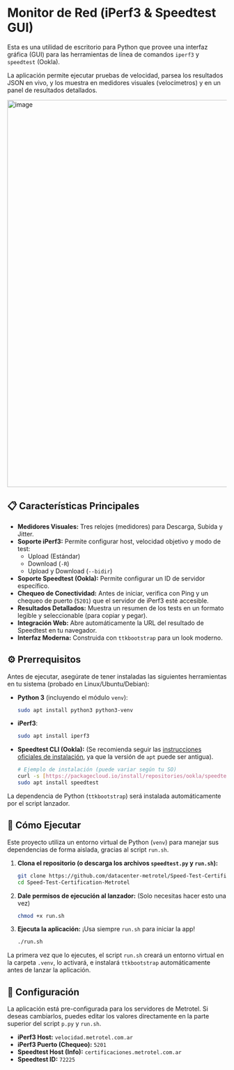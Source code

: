 # Monitor de Red (iPerf3 & Speedtest GUI)

Esta es una utilidad de escritorio para Python que provee una interfaz gráfica (GUI) para las herramientas de línea de comandos `iperf3` y `speedtest` (Ookla).

La aplicación permite ejecutar pruebas de velocidad, parsea los resultados JSON en vivo, y los muestra en medidores visuales (velocímetros) y en un panel de resultados detallados.

<img width="880" height="888" alt="image" src="https://github.com/user-attachments/assets/83d929ec-87e4-4c24-8c88-454403b41742" />



## 📋 Características Principales

* **Medidores Visuales:** Tres relojes (medidores) para Descarga, Subida y Jitter.
* **Soporte iPerf3:** Permite configurar host, velocidad objetivo y modo de test:
    * Upload (Estándar)
    * Download (`-R`)
    * Upload y Download (`--bidir`)
* **Soporte Speedtest (Ookla):** Permite configurar un ID de servidor específico.
* **Chequeo de Conectividad:** Antes de iniciar, verifica con Ping y un chequeo de puerto (`5201`) que el servidor de iPerf3 esté accesible.
* **Resultados Detallados:** Muestra un resumen de los tests en un formato legible y seleccionable (para copiar y pegar).
* **Integración Web:** Abre automáticamente la URL del resultado de Speedtest en tu navegador.
* **Interfaz Moderna:** Construida con `ttkbootstrap` para un look moderno.

## ⚙️ Prerrequisitos

Antes de ejecutar, asegúrate de tener instaladas las siguientes herramientas en tu sistema (probado en Linux/Ubuntu/Debian):

* **Python 3** (incluyendo el módulo `venv`):
    ```bash
    sudo apt install python3 python3-venv
    ```
* **iPerf3**:
    ```bash
    sudo apt install iperf3
    ```
* **Speedtest CLI (Ookla):**
    (Se recomienda seguir las [instrucciones oficiales de instalación](https://www.speedtest.net/es/apps/cli), ya que la versión de `apt` puede ser antigua).
    ```bash
    # Ejemplo de instalación (puede variar según tu SO)
    curl -s [https://packagecloud.io/install/repositories/ookla/speedtest-cli/script.deb.sh](https://packagecloud.io/install/repositories/ookla/speedtest-cli/script.deb.sh) | sudo bash
    sudo apt install speedtest
    ```

La dependencia de Python (`ttkbootstrap`) será instalada automáticamente por el script lanzador.

## 🚀 Cómo Ejecutar

Este proyecto utiliza un entorno virtual de Python (`venv`) para manejar sus dependencias de forma aislada, gracias al script `run.sh`.

1.  **Clona el repositorio (o descarga los archivos `speedtest.py` y `run.sh`):**
    ```bash
    git clone https://github.com/datacenter-metrotel/Speed-Test-Certification-Metrotel.git
    cd Speed-Test-Certification-Metrotel
    ```

2.  **Dale permisos de ejecución al lanzador:**
    (Solo necesitas hacer esto una vez)
    ```bash
    chmod +x run.sh
    ```

3.  **Ejecuta la aplicación:**
    ¡Usa siempre `run.sh` para iniciar la app!
    ```bash
    ./run.sh
    ```

La primera vez que lo ejecutes, el script `run.sh` creará un entorno virtual en la carpeta `.venv`, lo activará, e instalará `ttkbootstrap` automáticamente antes de lanzar la aplicación.

## 🔧 Configuración

La aplicación está pre-configurada para los servidores de Metrotel. Si deseas cambiarlos, puedes editar los valores directamente en la parte superior del script `p.py` y `run.sh`.

* **iPerf3 Host:** `velocidad.metrotel.com.ar`
* **iPerf3 Puerto (Chequeo):** `5201`
* **Speedtest Host (Info):** `certificaciones.metrotel.com.ar`
* **Speedtest ID:** `72225`
